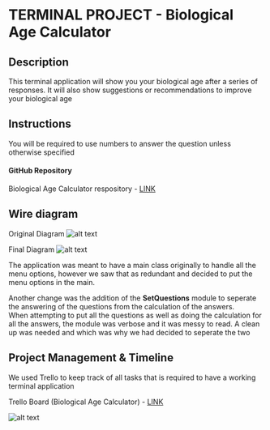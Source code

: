# TERMINAL PROJECT - Biological Age Calculator
## Description
This terminal application will show you your biological age after a series of responses. It will also show suggestions or recommendations to improve your biological age

## Instructions
You will be required to use numbers to answer the question unless otherwise specified



#### GitHub Repository  
Biological Age Calculator respository - [LINK](https://github.com/dlim28/Biological-Age-Calculator.git)


## Wire diagram
Original Diagram
![alt text][image]

[image]: https://raw.githubusercontent.com/dlim28/Biological-Age-Calculator/master/docs/Terminal%20Project%20-%20Biological%20Age%20Calculator.png "Original Diagram"

Final Diagram
![alt text][image2]

[image2]:
https://raw.githubusercontent.com/dlim28/Biological-Age-Calculator/master/docs/Final%20Terminal%20Project%20-%20Biological%20Age%20calculator.png
"Final Diagram"

The application was meant to have a main class originally to handle all the menu options, however we saw that as redundant and decided to put the menu options in the main.

Another change was the addition of the **SetQuestions** module to seperate the answering of the questions from the calculation of the answers.   
When attempting to put all the questions as well as doing the calculation for all the answers, the module was verbose and it was messy to read. A clean up was needed and which was why we had decided to seperate the two

<Insert picture of code from calculate>
<Insert picture of code from SetQuestions>


## Project Management & Timeline
We used Trello to keep track of all tasks that is required to have a working terminal application

Trello Board (Biological Age Calculator) - [LINK](https://trello.com/b/9hFg7is3/terminal-project-biological-age-calculator)

![alt text][trello]

[trello]: https://raw.githubusercontent.com/dlim28/Biological-Age-Calculator/master/docs/Terminal%20Project%20-%20Biological%20Age%20Calculator%20Trello.png "Trello Board - Biological Age Calculator"

